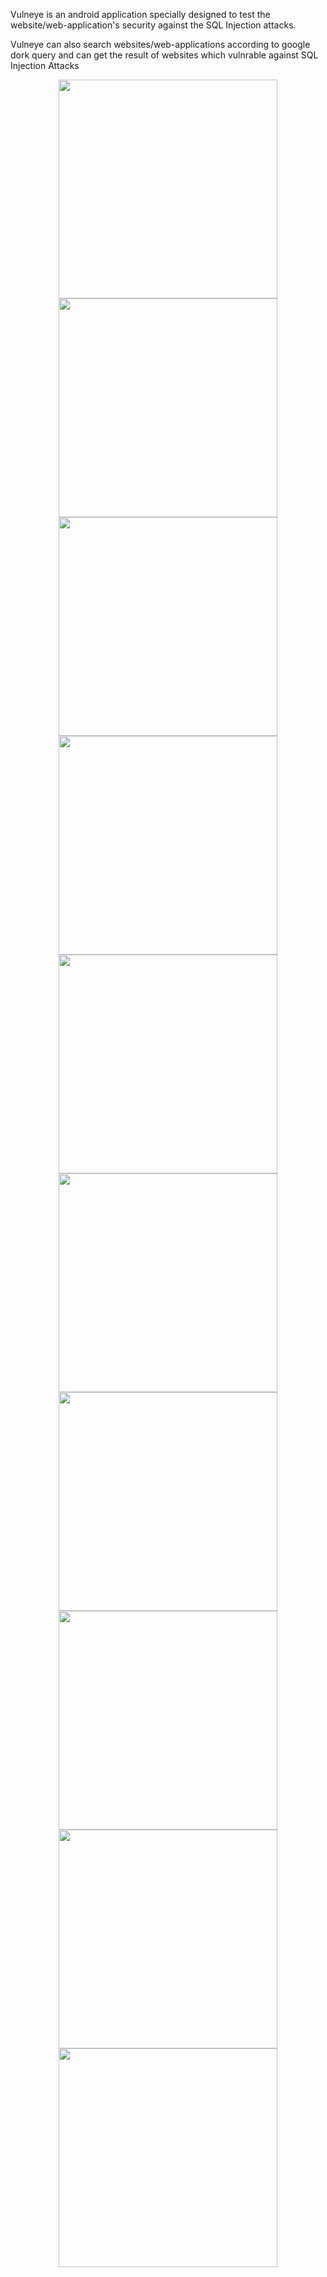 Vulneye is an android application specially designed to test the website/web-application's security against the SQL Injection attacks.

Vulneye can also search websites/web-applications according to google dork query and can get the result of websites which vulnrable against SQL Injection Attacks

<p align="center">
  <img src="/screenshots/1.jpg" width="350" >
  <img src="/screenshots/2.jpg" width="350" >
  <img src="/screenshots/3.jpg" width="350" >
  <img src="/screenshots/4.jpg" width="350" >
  <img src="/screenshots/5.jpg" width="350" >
  <img src="/screenshots/6.jpg" width="350" >
  <img src="/screenshots/7.jpg" width="350" >
  <img src="/screenshots/8.jpg" width="350" >
  <img src="/screenshots/9.jpg" width="350" >
  <img src="/screenshots/10.jpg" width="350" >
</p>